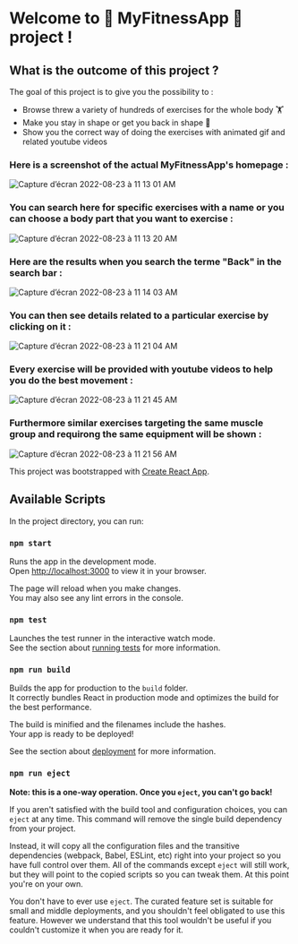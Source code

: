 # Welcome to 💪 MyFitnessApp 💪 project !

## What is the outcome of this project ?

The goal of this project is to give you the possibility to :
- Browse threw a variety of hundreds of exercises for the whole body 🏋️
- Make you stay in shape or get you back in shape 💪
- Show you the correct way of doing the exercises with animated gif and related youtube videos

### Here is a screenshot of the actual MyFitnessApp's homepage :

![Capture d’écran 2022-08-23 à 11 13 01 AM](https://user-images.githubusercontent.com/61510923/186122288-08072768-7622-415c-bb25-72a4c222025d.png)

### You can search here for specific exercises with a name or you can choose a body part that you want to exercise :

![Capture d’écran 2022-08-23 à 11 13 20 AM](https://user-images.githubusercontent.com/61510923/186122515-4e9b8780-6564-4ee0-873d-2ee29fe4f5a3.png)

### Here are the results when you search the terme "Back" in the search bar :

![Capture d’écran 2022-08-23 à 11 14 03 AM](https://user-images.githubusercontent.com/61510923/186122699-b1aecb27-5746-4559-b86b-219d29f5d673.png)

### You can then see details related to a particular exercise by clicking on it :

![Capture d’écran 2022-08-23 à 11 21 04 AM](https://user-images.githubusercontent.com/61510923/186122858-dd47c0b1-30bf-48a7-80bb-888a506df455.png)

### Every exercise will be provided with youtube videos to help you do the best movement :

![Capture d’écran 2022-08-23 à 11 21 45 AM](https://user-images.githubusercontent.com/61510923/186123035-54579309-5e35-4e39-a7c4-9d55d05aa9d0.png)

### Furthermore similar exercises targeting the same muscle group and requirong the same equipment will be shown :

![Capture d’écran 2022-08-23 à 11 21 56 AM](https://user-images.githubusercontent.com/61510923/186123401-7db155e5-9b65-48a5-aca7-70e78df5c8ab.png)


This project was bootstrapped with [Create React App](https://github.com/facebook/create-react-app).

## Available Scripts

In the project directory, you can run:

### `npm start`

Runs the app in the development mode.\
Open [http://localhost:3000](http://localhost:3000) to view it in your browser.

The page will reload when you make changes.\
You may also see any lint errors in the console.

### `npm test`

Launches the test runner in the interactive watch mode.\
See the section about [running tests](https://facebook.github.io/create-react-app/docs/running-tests) for more information.

### `npm run build`

Builds the app for production to the `build` folder.\
It correctly bundles React in production mode and optimizes the build for the best performance.

The build is minified and the filenames include the hashes.\
Your app is ready to be deployed!

See the section about [deployment](https://facebook.github.io/create-react-app/docs/deployment) for more information.

### `npm run eject`

**Note: this is a one-way operation. Once you `eject`, you can't go back!**

If you aren't satisfied with the build tool and configuration choices, you can `eject` at any time. This command will remove the single build dependency from your project.

Instead, it will copy all the configuration files and the transitive dependencies (webpack, Babel, ESLint, etc) right into your project so you have full control over them. All of the commands except `eject` will still work, but they will point to the copied scripts so you can tweak them. At this point you're on your own.

You don't have to ever use `eject`. The curated feature set is suitable for small and middle deployments, and you shouldn't feel obligated to use this feature. However we understand that this tool wouldn't be useful if you couldn't customize it when you are ready for it.
